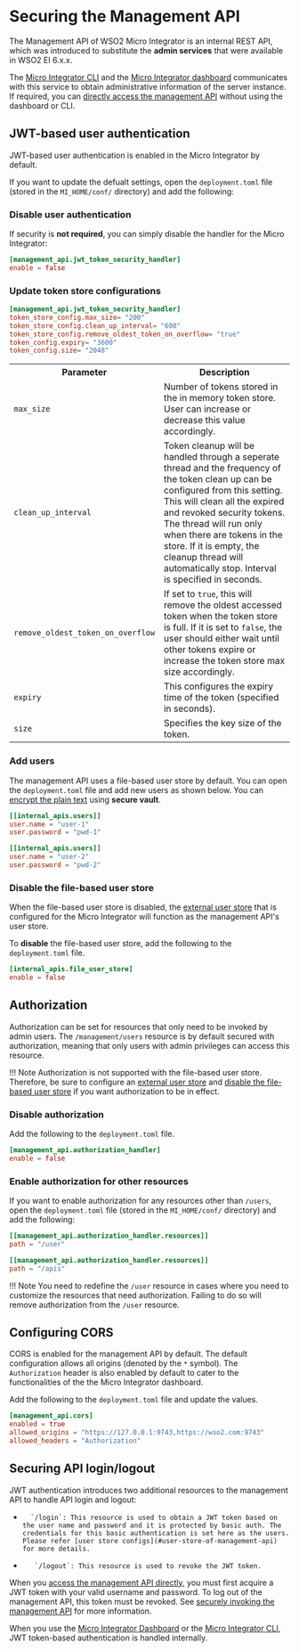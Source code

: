 # Securing the Management API

The Management API of WSO2 Micro Integrator is an internal REST API, which was introduced to substitute
the **admin services** that were available in WSO2 EI 6.x.x.

The [Micro Integrator CLI](../../../administer-and-observe/using-the-command-line-interface) and the [Micro Integrator dashboard](../../../administer-and-observe/working-with-monitoring-dashboard) communicates with this service to
obtain administrative information of the server instance. If required, you can [directly access the management API](../../../administer-and-observe/working-with-management-api) without using the dashboard or CLI.

## JWT-based user authentication

JWT-based user authentication is enabled in the Micro Integrator by default.

If you want to update the defualt settings, open the `deployment.toml` file (stored in the `MI_HOME/conf/` directory) and add the following:

### Disable user authentication

If security is **not required**, you can simply disable the handler for the Micro Integrator:

```toml
[management_api.jwt_token_security_handler]
enable = false
```

### Update token store configurations

```toml
[management_api.jwt_token_security_handler]
token_store_config.max_size= "200"
token_store_config.clean_up_interval= "600"
token_store_config.remove_oldest_token_on_overflow= "true"
token_config.expiry= "3600"
token_config.size= "2048"
```

<table>
    <tr>
             <th>Parameter</th>
             <th>Description</th>
    </tr>
    <tr>
          <td><code>max_size</code></td>
         <td>Number of tokens stored in the in memory token store. User can increase or decrease this value accordingly.</td>
    </tr>
    <tr>
          <td><code>clean_up_interval</code></td>
         <td>Token cleanup will be handled through a seperate thread and the frequency of the token clean up can be configured from this setting. This will clean all the expired and revoked security tokens. The thread will run only when there are tokens in the store. If it is empty, the cleanup thread will automatically stop. Interval is specified in seconds.</td>
    </tr>
    <tr>
          <td><code>remove_oldest_token_on_overflow</code></td>
         <td>
                  If set to <code>true</code>, this will remove the oldest accessed token when the token store is full. If it is set to <code>false</code>, the user should either wait until other tokens expire or increase the token store max size accordingly.
         </td>
    </tr>
    <tr>
        <td><code>expiry</code></td>
        <td>This configures the expiry time of the token (specified in seconds).</td>
    </tr>
    <tr>
        <td><code>size</code></td>
        <td>Specifies the key size of the token.</td>
    </tr>
</table>

### Add users

The management API uses a file-based user store by default. You can open the `deployment.toml` file and add new users as shown below. You can [encrypt the plain text](../../../setup/security/encrypting_plain_text) using **secure vault**.

```toml
[[internal_apis.users]]
user.name = "user-1"
user.password = "pwd-1"

[[internal_apis.users]]
user.name = "user-2"
user.password = "pwd-2"
```

### Disable the file-based user store

When the file-based user store is disabled, the [external user store](../../../setup/user_stores/setting_up_a_userstore)
that is configured for the Micro Integrator will function as the management API's user store.

To **disable** the file-based user store, add the following to the `deployment.toml` file.

```toml
[internal_apis.file_user_store]
enable = false
```

## Authorization

Authorization can be set for resources that only need to be invoked by admin users. The `/management/users` resource is by default secured with authorization, meaning that only users with admin privileges can access this resource.

!!! Note
    Authorization is not supported with the file-based user store. Therefore, be sure to configure an [external user store](../../../setup/user_stores/setting_up_a_userstore) and [disable the file-based user store](#disable-the-file-based-user-store) if you want authorization to be in effect.

### Disable authorization

Add the following to the `deployment.toml` file.

```toml
[management_api.authorization_handler]
enable = false
```

### Enable authorization for other resources
If you want to enable authorization for any resources other than `/users`, open the `deployment.toml` file (stored in
the `MI_HOME/conf/` directory) and add the following:

```toml
[[management_api.authorization_handler.resources]]
path = "/user"

[[management_api.authorization_handler.resources]]
path = "/apis"
```

!!! Note
    You need to redefine the `/user` resource in cases where you need to customize the resources that need
    authorization. Failing to do so will remove authorization from the `/user` resource.

## Configuring CORS

CORS is enabled for the management API by default. The default configuration allows all origins (denoted by the `*` symbol). The `Authorization` header is also enabled by default to cater to the functionalities of the the Micro Integrator dashboard.

Add the following to the `deployment.toml` file and update the values.

```toml
[management_api.cors]
enabled = true
allowed_origins = "https://127.0.0.1:9743,https://wso2.com:9743"
allowed_headers = "Authorization"
```

## Securing API login/logout

JWT authentication introduces two additional resources to the management API to handle API login and logout:

-       `/login`: This resource is used to obtain a JWT token based on the user name and password and it is protected by basic auth. The credentials for this basic authentication is set here as the users. Please refer [user store configs](#user-store-of-management-api) for more details.
-        `/logout`: This resource is used to revoke the JWT token.

When you [access the management API directly](../../../administer-and-observe/working-with-management-api), you must first acquire a JWT token with your valid username and password. To log out of the management API, this token must be revoked. See [securely invoking the management API](../../../administer-and-observe/working-with-management-api/#securely-invoking-the-api) for more information.

When you use the [Micro Integrator Dashboard](../../../administer-and-observe/working-with-monitoring-dashboard) or the [Micro Integrator CLI](../../../administer-and-observe/using-the-command-line-interface), JWT token-based authentication is handled internally.

